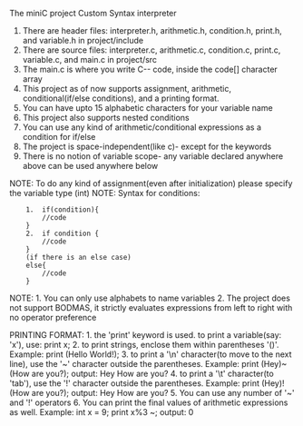 The miniC project
        Custom Syntax interpreter

1. There are header files: interpreter.h, arithmetic.h, condition.h, print.h, and variable.h in 
    project/include
2. There are source files: interpreter.c, arithmetic.c, condition.c, print.c, variable.c, and main.c in     project/src  
3. The main.c is where you write C-- code, inside the code[] character array
4. This project as of now supports assignment, arithmetic, conditional(if/else conditions), and a printing format.
5. You can have upto 15 alphabetic characters for your variable name
6. This project also supports nested conditions
7. You can use any kind of arithmetic/conditional expressions as a condition for if/else
8. The project is space-independent(like c)- except for the keywords
9. There is no notion of variable scope- any variable declared anywhere above can be used anywhere below

NOTE: To do any kind of assignment(even after initialization) please specify the variable type (int)
NOTE: Syntax for conditions:


        1.  if(condition){
            //code
        }
        2.  if condition {
            //code
        }
        (if there is an else case)
        else{
            //code
        }

NOTE:
    1. You can only use alphabets to name variables
    2. The project does not support BODMAS, it strictly evaluates expressions from left to right with no operator preference 
    
PRINTING FORMAT:
    1. the 'print' keyword is used.
        to print a variable(say: 'x'), use:
            print x;
    2. to print strings, enclose them within parentheses '()'. 
        Example:
            print (Hello World!);
    3. to print a '\n' character(to move to the next line), use the '~' character outside the parentheses. 
        Example:
            print (Hey)~ (How are you?);
                output: 
                    Hey
                    How are you?
    4. to print a '\t' character(to 'tab'), use the '!' character outside the parentheses. 
        Example:
            print (Hey)! (How are you?);
                output: 
                    Hey     How are you? 
    5. You can use any number of '~' and '!' operators
    6. You can print the final values of arithmetic expressions as well. 
        Example:
            int x = 9;
            print x%3 ~;
                output:
                    0
